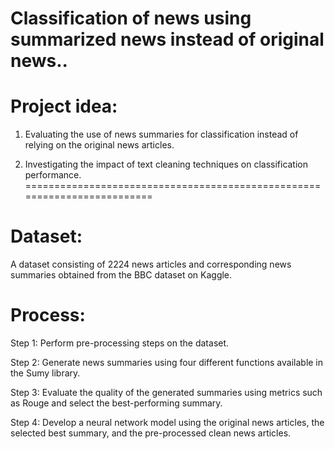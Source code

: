 # Classification of news using summarized news instead of original news..

# Project idea:

1. Evaluating the use of news summaries for classification instead of relying on the original news articles.

2. Investigating the impact of text cleaning techniques on classification performance.
=========================================================================

# Dataset:

A dataset consisting of 2224 news articles and corresponding news summaries obtained from the BBC dataset on Kaggle.

# Process:

Step 1: Perform pre-processing steps on the dataset.

Step 2: Generate news summaries using four different functions available in the Sumy library.

Step 3: Evaluate the quality of the generated summaries using metrics such as Rouge and select the best-performing summary.

Step 4: Develop a neural network model using the original news articles, the selected best summary, and the pre-processed clean news articles.
